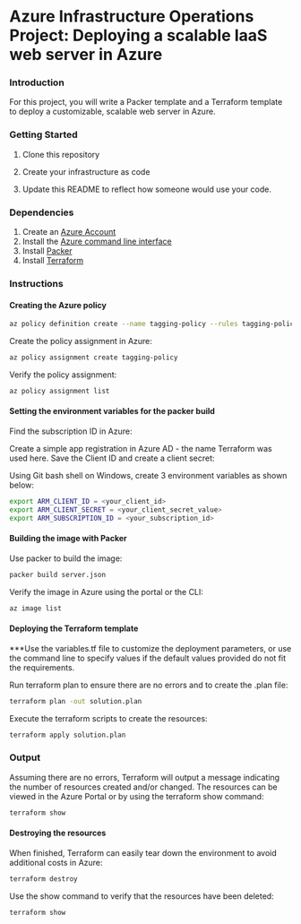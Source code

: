 # Azure Infrastructure Operations Project: Deploying a scalable IaaS web server in Azure

### Introduction
For this project, you will write a Packer template and a Terraform template to deploy a customizable, scalable web server in Azure.

### Getting Started
1. Clone this repository

2. Create your infrastructure as code

3. Update this README to reflect how someone would use your code.

### Dependencies
1. Create an [Azure Account](https://portal.azure.com) 
2. Install the [Azure command line interface](https://docs.microsoft.com/en-us/cli/azure/install-azure-cli?view=azure-cli-latest)
3. Install [Packer](https://www.packer.io/downloads)
4. Install [Terraform](https://www.terraform.io/downloads.html)

### Instructions
#### Creating the Azure policy
```bash
az policy definition create --name tagging-policy --rules tagging-policy.json
```
Create the policy assignment in Azure:
```bash
az policy assignment create tagging-policy
```

Verify the policy assignment:
```bash
az policy assignment list
```
#### Setting the environment variables for the packer build
Find the subscription ID in Azure:

Create a simple app registration in Azure AD - the name Terraform was used here. Save the Client ID and create a client secret:

Using Git bash shell on Windows, create 3 environment variables as shown below:
```bash
export ARM_CLIENT_ID = <your_client_id>
export ARM_CLIENT_SECRET = <your_client_secret_value>
export ARM_SUBSCRIPTION_ID = <your_subscription_id>
```

#### Building the image with Packer
Use packer to build the image:
```bash
packer build server.json
```
Verify the image in Azure using the portal or the CLI:
```bash
az image list
```

#### Deploying the Terraform template
***Use the variables.tf file to customize the deployment parameters, or use the command line to specify values if the default values provided do not fit the requirements.

Run terraform plan to ensure there are no errors and to create the .plan file:
```bash
terraform plan -out solution.plan
```
Execute the terraform scripts to create the resources:
```bash
terraform apply solution.plan
```

### Output
Assuming there are no errors, Terraform will output a message indicating the number of resources created and/or changed. 
The resources can be viewed in the Azure Portal or by using the terraform show command:
```bash
terraform show
```

#### Destroying the resources
When finished, Terraform can easily tear down the environment to avoid additional costs in Azure:
```bash
terraform destroy
```
Use the show command to verify that the resources have been deleted:
```bash
terraform show
```

